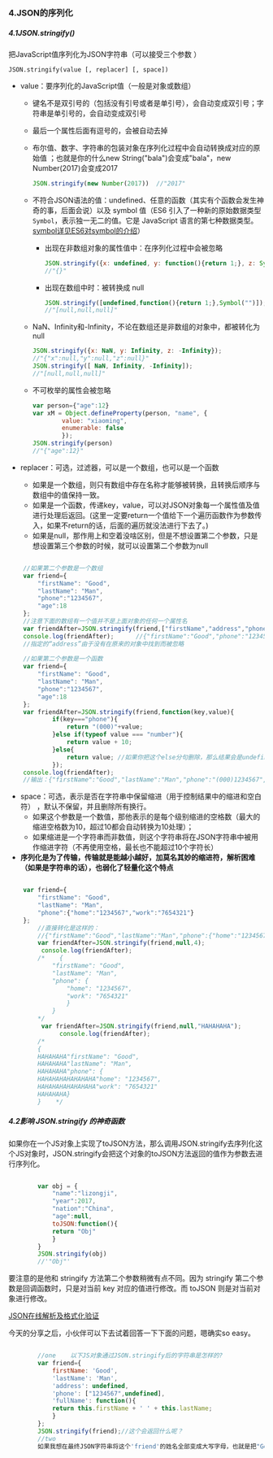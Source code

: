 ### 4.JSON的序列化

##### 4.1JSON.stringify()

把JavaScript值序列化为JSON字符串（可以接受三个参数 ）

```
JSON.stringify(value [, replacer] [, space])
```

- value：要序列化的JavaScript值（一般是对象或数组）

  - 键名不是双引号的（包括没有引号或者是单引号），会自动变成双引号；字符串是单引号的，会自动变成双引号

  - 最后一个属性后面有逗号的，会被自动去掉

  - 布尔值、数字、字符串的包装对象在序列化过程中会自动转换成对应的原始值 ；也就是你的什么new String("bala")会变成"bala"，new Number(2017)会变成2017

    ```javascript
    JSON.stringify(new Number(2017))  //"2017"
    ```

  - 不符合JSON语法的值：undefined、任意的函数（其实有个函数会发生神奇的事，后面会说）以及 symbol 值（ES6 引入了一种新的原始数据类型`Symbol`，表示独一无二的值。它是 JavaScript 语言的第七种数据类型。[symbol详见ES6对symbol的介绍](http://es6.ruanyifeng.com/#docs/symbol)）

    - 出现在非数组对象的属性值中：在序列化过程中会被忽略

      ```javascript
      JSON.stringify({x: undefined, y: function(){return 1;}, z: Symbol("")});    
      //"{}"
      ```

    - 出现在数组中时：被转换成 null      ​

      ```javascript
      JSON.stringify([undefined,function(){return 1;},Symbol("")]);    
      //"[null,null,null]" 
      ```

  - NaN、Infinity和-Infinity，不论在数组还是非数组的对象中，都被转化为null

    ```javascript
    JSON.stringify({x: NaN, y: Infinity, z: -Infinity});    
    //"{"x":null,"y":null,"z":null}"  
    JSON.stringify([ NaN, Infinity, -Infinity]);    
    //"[null,null,null]"
    ```

  - 不可枚举的属性会被忽略

    ```javascript
    var person={"age":12}  
    var xM = Object.defineProperty(person, "name", {      
    		value: "xiaoming",      
    		enumerable: false  
    		});  
    JSON.stringify(person)  
    //"{"age":12}"
    ```

- replacer：可选，过滤器，可以是一个数组，也可以是一个函数

  - 如果是一个数组，则只有数组中存在名称才能够被转换，且转换后顺序与数组中的值保持一致。
  - 如果是一个函数，传递key，value，可以对JSON对象每一个属性值及值进行处理后返回。(这里一定要return一个值给下一个遍历函数作为参数传入，如果不return的话，后面的遍历就没法进行下去了。)
  - 如果是null，那作用上和空着没啥区别，但是不想设置第二个参数，只是想设置第三个参数的时候，就可以设置第二个参数为null

```javascript

	//如果第二个参数是一个数组    
	var friend={          
		"firstName": "Good",        
		"lastName": "Man",        
		"phone":"1234567",        
		"age":18    
	};      
	//注意下面的数组有一个值并不是上面对象的任何一个属性名    
	var friendAfter=JSON.stringify(friend,["firstName","address","phone"]);    
	console.log(friendAfter);      //{"firstName":"Good","phone":"1234567"}    
	//指定的“address”由于没有在原来的对象中找到而被忽略    
	
	//如果第二个参数是一个函数    
	var friend={          
		"firstName": "Good",        
		"lastName": "Man",        
		"phone":"1234567",        
		"age":18   
	};        
	var friendAfter=JSON.stringify(friend,function(key,value){
	        if(key==="phone"){            
				return "(000)"+value;        
			}else if(typeof value === "number"){            
				return value + 10;        
			}else{            
				return value; //如果你把这个else分句删除，那么结果会是undefined    
			});        
	console.log(friendAfter);      
	//输出：{"firstName":"Good","lastName":"Man","phone":"(000)1234567","age":28}
```

- space：可选，表示是否在字符串中保留缩进（用于控制结果中的缩进和空白符） ，默认不保留，并且删除所有换行。
  - 如果这个参数是一个数值，那他表示的是每个级别缩进的空格数（最大的缩进空格数为10，超过10都会自动转换为10处理）；
  - 如果缩进是一个字符串而非数值，则这个字符串将在JSON字符串中被用作缩进字符（不再使用空格，最长也不能超过10个字符长）    
- **序列化是为了传输，传输就是能越小越好，加莫名其妙的缩进符，解析困难（如果是字符串的话），也弱化了轻量化这个特点**

```javascript

	var friend={          
		"firstName": "Good",        
		"lastName": "Man",        
		"phone":{"home":"1234567","work":"7654321"}    
	};        
		//直接转化是这样的：    
		//{"firstName":"Good","lastName":"Man","phone":{"home":"1234567","work":"7654321"}}        
		var friendAfter=JSON.stringify(friend,null,4);     
		 console.log(friendAfter);      
		/*    {   
			"firstName": "Good",        
			"lastName": "Man",        
			"phone": {            
				"home": "1234567",            
				"work": "7654321"        
				}    
			}    
		*/       
		 var friendAfter=JSON.stringify(friend,null,"HAHAHAHA");
		      console.log(friendAfter);      
		/*    
		{   
		HAHAHAHA"firstName": "Good",      
		HAHAHAHA"lastName": "Man",      
		HAHAHAHA"phone": {      
		HAHAHAHAHAHAHAHA"home": "1234567",      
		HAHAHAHAHAHAHAHA"work": "7654321"      
		HAHAHAHA}      
		}    */
```

##### 4.2影响 JSON.stringify 的神奇函数

  如果你在一个JS对象上实现了toJSON方法，那么调用JSON.stringify去序列化这个JS对象时，JSON.stringify会把这个对象的toJSON方法返回的值作为参数去进行序列化。

```javascript

	    var obj = {      
			"name":"lizongji",      
			"year":2017,      
			"nation":"China",      
			"age":null,      
			toJSON:function(){      
			return "Obj"     
			}    
		}       
		JSON.stringify(obj)    
		//'"Obj"'
```

要注意的是他和 stringify 方法第二个参数稍微有点不同。因为 stringify 第二个参数是回调函数时，只是对当前 key 对应的值进行修改。而 toJSON 则是对当前对象进行修改。

[JSON在线解析及格式化验证](http://json.cn/)

今天的分享之后，小伙伴可以下去试着回答一下下面的问题，嗯确实so easy。

```javascript

	    //one    以下JS对象通过JSON.stringify后的字符串是怎样的?    
		var friend={          
			firstName: 'Good',        
			'lastName': 'Man',        
			'address': undefined,        
			'phone': ["1234567",undefined],        
			'fullName': function(){            
			return this.firstName + ' ' + this.lastName;        
			}    
		};        
		JSON.stringify(friend);//这个会返回什么呢？    
		//two    
		如果我想在最终JSON字符串将这个'friend'的姓名全部变成大写字母，也就是把"Good"变成"GOOD"，把"Man"变成"MAN"，那么可以怎么做？
```

